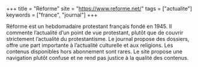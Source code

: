 +++
title = "Réforme"
site = "https://www.reforme.net/"
tags = ["actualite"]
keywords = ["france", "journal"]
+++

Réforme est un hebdomadaire protestant français fondé en 1945. Il commente l’actualité d’un point de vue protestant, plutôt que de couvrir strictement l’actualité du protestantisme. Le journal propose des dossiers, offre une part importante à l’actualité culturelle et aux religions. Les contenus disponibles hors abonnement sont rares. Le site propose une navigation plutôt confuse et ne rend pas justice à la qualité des contenus.
